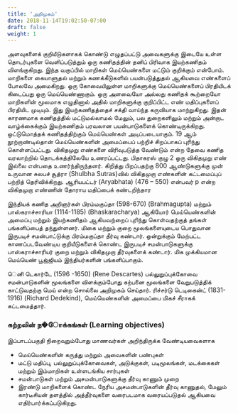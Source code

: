 ```yaml
---
title: 'அறிமுகம்'
date: 2018-11-14T19:02:50-07:00
draft: false
weight: 1
---
```



அளவுகளைக் குறியீடுகளாகக் கொண்டு எழுதப்பட்டு அவைகளுக்கு இடையே உள்ள தொடர்புகளை
வெளிப்படுத்தும் ஒரு கணிதத்தின் தனிப் பிரிவாக இயற்கணிதம் விளங்குகிறது. இந்த வகுப்பில் மாறிகள்
மெய்யெண்களை மட்டும் குறிக்கும் என்போம். மாறிகளை கையாளுதல் மற்றும் கணக்கீடுகளில் 
பயன்படுத்துதல் ஆகியவை எண்களைப் போலவே அமைகிறது. ஒரு கோவையிலுள்ள மாறிகளுக்கு 
மெய்யெண்களைப் பிரதியிடக் கிடைப்பது ஒரு மெய்யெண்ணாகும். ஒரு அளவையோ அல்லது கணிதக் 
கூற்றையோ மாறிகளின் மூலமாக எழுதினால் அதில் மாறிகளுக்கு குறிப்பிட்ட எண் மதிப்புகளைப்
பிரதியிட முடியும். இது இயற்கணிதத்தைச் சக்தி வாய்ந்த கருவியாக மாற்றுகிறது. இதன் காரணமாக 
கணிதத்தில் மட்டுமல்லாமல் மேலும், பல துறைகளிலும் மற்றும் அன்றாட வாழ்க்கைக்கும் இயற்கணிதம் 
பரவலான பயன்பாடுகளைக் கொண்டிருக்கிறது. ஒட்டுமொத்தக் கணிதத்திற்கும் மெய்யெண்கள்
அடிப்படையாகும். 19 ஆம் நூற்றாண்டில்தான் மெய்யெண்களின் அமைப்பைப் பற்றிச் சிறப்பாகப் புரிந்து 
கொள்ளப்பட்டது. விகிதமுறு எண்களை விரிவுபடுத்த வேண்டும் என்ற தேவை கணித வரலாற்றில் 
தொடக்கத்திலேயே உணரப்பட்டது. பிதாகரஸ் குழு 2 ஒரு விகிதமுறு எண் இல்லை என்பதை
உணர்ந்திருந்தனர். கிறித்து பிறப்பதற்கு 800 ஆண்டுகளுக்கு முன் உருவான சுலபச் சூத்ரா (Shulbha 
Sutras)வில் விகிதமுறா எண்களின் கட்டமைப்புப் பற்றித் தெரிவிக்கிறது. ஆரியபட்டர் (Aryabhata)
(476 – 550) என்பவர் p என்ற விகிதமுறா எண்ணின் தோராய மதிப்பைக் கண்டறிந்தார

இந்தியக் கணித அறிஞர்கள் பிரம்மகுப்தா (598-670) (Brahmagupta) மற்றும் பாஸ்கராச்சாரியா
(1114-1185) (Bhaskaracharya) ஆகியோர் மெய்யெண்களின் அமைப்பு மற்றும் 
இயற்கணிதம் ஆகியவற்றைப் புரிந்து கொள்வதற்குத் தங்கள் பங்களிப்பைத் 
தந்துள்ளனர். மிகை மற்றும் குறை மூலங்களையுடைய பொதுவான 
இருபடிச் சமன்பாட்டுக்கு பிரம்மகுப்தா தீர்வு கண்டார். ஒன்றுக்கும் மேற்பட்ட
காணப்படவேண்டிய குறியீடுகளைக் கொண்ட இருபடிச் சமன்பாடுகளுக்கு 
பாஸ்கராச்சாரியர் குறை மற்றும் விகிதமுறா தீர்வுகளைக் கண்டார். மிக 
முக்கியமான மெய்யெண் பூஜ்ஜியம் இந்தியர்களின் பங்களிப்பாகும். 

ெனி டெகார்டே (1596 -1650) (Rene Descartes) பல்லுறுப்புக்கோவை 
சமன்பாடுகளின் மூலங்களை விளக்கும்போது கற்பனை மூலங்களை
வேறுபடுத்திக் காட்டுவதற்கு மெய் என்ற சொல்லை அறிமுகம் செய்தார். 
ரிச்சர்டு டெடிகைன்ட் (1831-1916) (Richard Dedekind), மெய்யெண்களின் அமைப்பை மிகச் சீராகக் 
கட்டமைத்தார்.

### கற்றலின் ந�ோக்கங்கள் (Learning objectives) 
இப்பாடப்பகுதி நிறைவுறும்போது மாணவர்கள் அறிந்திருக்க வேண்டியவைகளாக 
* மெய்யெண்களின் கருத்து மற்றும் அவைகளின் பண்புகள்
* மட்டு மதிப்பு, பல்லுறுப்புக்கோவைகள், அடுக்குகள், படிமூலங்கள், மடக்கைகள் மற்றும் 
இம்மாறிகள் உள்ளடங்கிய சார்புகள்
* சமன்பாடுகள் மற்றும் அசமன்பாடுகளுக்கு தீர்வு காணும் முறை
* இரண்டு மாறிகளைக் கொண்ட நேரிய அசமன்பாடுகளின் தீர்வு காணுதல், மேலும் 
கார்டீசியன் தளத்தில் அத்தீர்வுகளை வரைபடமாக வரையப்படுதல்
ஆகியவை எதிர்பார்க்கப்படுகிறது.